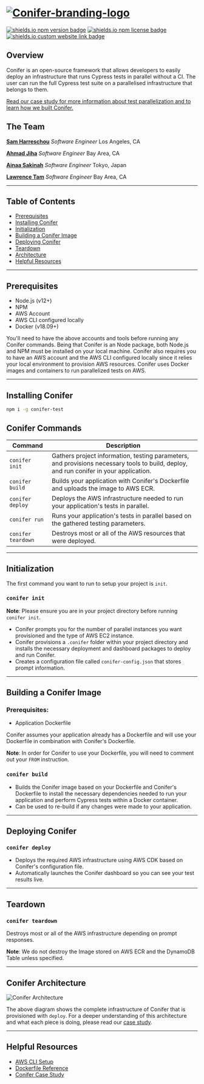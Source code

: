 # [![Conifer-branding-logo](https://github.com/conifer-test/conifer-cli/blob/main/front_end/app/build/static/media/Conifer_logo_color.c2bd66fd.png)][github]

[![shields.io npm version badge](https://img.shields.io/npm/v/conifer-test?style=flat&logo=npm)][npm]
[![shields.io npm license badge](https://img.shields.io/npm/l/conifer-test?style=flat)][npm]
[![shields.io custom website link badge](https://img.shields.io/static/v1?label=website&message=conifer-test.github.io&color=green?style=flat)][website]

## Overview

Conifer is an open-source framework that allows developers to easily deploy an infrastructure that runs Cypress tests in parallel without a CI. The user can run the full Cypress test suite on a parallelised infrastructure that belongs to them.

[Read our case study for more information about test parallelization and to learn how we built Conifer.](https://conifer-test.github.io)

## The Team

**[Sam Harreschou](https://www.linkedin.com/in/samuel-harr/)** _Software Engineer_ Los Angeles, CA

**[Ahmad Jiha](https://www.linkedin.com/in/ahmad-jiha/)** _Software Engineer_ Bay Area, CA

**[Ainaa Sakinah](https://www.linkedin.com/in/ainaasakinah/)** _Software Engineer_ Tokyo, Japan

**[Lawrence Tam](https://www.linkedin.com/in/lawrenceatam/)** _Software Engineer_ Bay Area, CA

---

## Table of Contents

- [Prerequisites](https://github.com/conifer-test/conifer#prerequisites)
- [Installing Conifer](https://github.com/conifer-test/conifer#installing-conifer)
- [Initialization](https://github.com/conifer-test/conifer#initialization)
- [Building a Conifer Image](https://github.com/conifer-test/conifer#building-a-conifer-image)
- [Deploying Conifer](https://github.com/conifer-test/conifer#deploying-conifer)
- [Teardown](https://github.com/conifer-test/conifer#teardown)
- [Architecture](https://github.com/conifer-test/conifer#conifer-architecture)
- [Helpful Resources](https://github.com/conifer-test/conifer#helpful-resources)

---

## Prerequisites

- Node.js (v12+)
- NPM
- AWS Account
- AWS CLI configured locally
- Docker (v18.09+)

You'll need to have the above accounts and tools before running any Conifer commands. Being that Conifer is an Node package, both Node.js and NPM must be installed on your local machine. Conifer also requires you to have an AWS account and the AWS CLI configured locally since it relies your local environment to provision AWS resources. Conifer uses Docker images and containers to run parallelized tests on AWS.

---

## Installing Conifer

```sh
npm i -g conifer-test
```

## Conifer Commands

| Command            | Description                                                                                                                            |
| ------------------ | -------------------------------------------------------------------------------------------------------------------------------------- |
| `conifer init`     | Gathers project information, testing parameters, and provisions necessary tools to build, deploy, and run conifer in your application. |
| `conifer build `   | Builds your application with Conifer's Dockerfile and uploads the image to AWS ECR.                                                    |
| `conifer deploy`   | Deploys the AWS infrastructure needed to run your application's tests in parallel.                                                     |
| `conifer run`      | Runs your application's tests in parallel based on the gathered testing parameters.                                                    |
| `conifer teardown` | Destroys most or all of the AWS resources that were deployed.                                                                          |

---

## Initialization

The first command you want to run to setup your project is `init`.

### `conifer init`

**Note**: Please ensure you are in your project directory before running `conifer init`.

- Conifer prompts you for the number of parallel instances you want provisioned and the type of AWS EC2 instance.
- Conifer provisions a `.conifer` folder within your project directory and installs the necessary deployment and dashboard packages to deploy and run Conifer.
- Creates a configuration file called `conifer-config.json` that stores prompt information.

---

## Building a Conifer Image

### Prerequisites:

- Application Dockerfile

Conifer assumes your application already has a Dockerfile and will use your Dockerfile in combination with Conifer's Dockerfile.

**Note**: In order for Conifer to use your Dockerfile, you will need to comment out your `FROM` instruction.

### `conifer build`

- Builds the Conifer image based on your Dockerfile and Conifer's Dockerfile to install the necessary dependencies needed to run your application and perform Cypress tests within a Docker container.
- Can be used to re-build if any changes were made to your application.

---

## Deploying Conifer

### `conifer deploy`

- Deploys the required AWS infrastructure using AWS CDK based on Conifer's configuration file.
- Automatically launches the Conifer dashboard so you can see your test results live.

---

## Teardown

### `conifer teardown`

Destroys most or all of the AWS infrastructure depending on prompt responses.

**Note**: We do not destroy the Image stored on AWS ECR and the DynamoDB Table unless specified.

---

## Conifer Architecture

![Conifer Architecture][architecture]

The above diagram shows the complete infrastructure of Conifer that is provisioned with `deploy`. For a deeper understanding of this architecture and what each piece is doing, please read our [case study](https://conifer-test.github.io).

---

## Helpful Resources

- [AWS CLI Setup](https://docs.aws.amazon.com/cli/latest/userguide/cli-chap-welcome.html)
- [Dockerfile Reference](https://docs.docker.com/engine/reference/builder/)
- [Conifer Case Study](https://conifer-test.github.io)

[npm]: https://www.npmjs.com/package/conifer-test
[website]: https://conifer-test.github.io/
[github]: https://github.com/conifer-test
[architecture]: https://github.com/conifer-test/conifer-test.github.io/blob/main/assets/images/architecture/38_Conifer_Final_Architecture_withheadings.png
